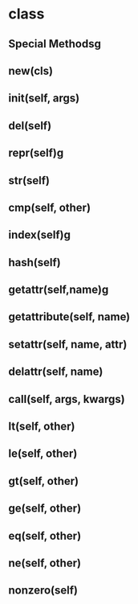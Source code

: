 # class
## Special Methodsg
## __new__(cls)
## __init__(self, args)
## __del__(self)
## __repr__(self)g
## __str__(self)
## __cmp__(self, other)
## __index__(self)g
## __hash__(self)
## __getattr__(self,name)g
## __getattribute__(self, name)
## __setattr__(self, name, attr)
## __delattr__(self, name)
## __call__(self, args, kwargs)
## __lt__(self, other)
## __le__(self, other)
## __gt__(self, other)
## __ge__(self, other)
## __eq__(self, other)
## __ne__(self, other)
## __nonzero__(self)
